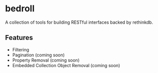 bedroll
=======

A collection of tools for building RESTful interfaces backed by rethinkdb.

Features
--------

- Filtering
- Pagination (coming soon)
- Property Removal (coming soon)
- Embedded Collection Object Removal (coming soon)